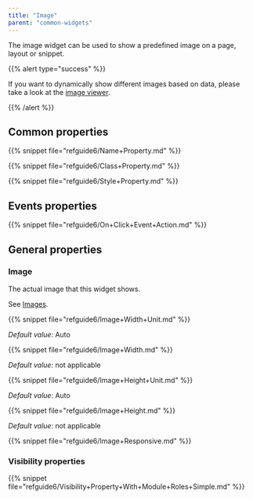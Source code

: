 ```yaml
---
title: "Image"
parent: "common-widgets"
---
```



The image widget can be used to show a predefined image on a page, layout or snippet.

{{% alert type="success" %}}

If you want to dynamically show different images based on data, please take a look at the [image viewer](image-viewer).

{{% /alert %}}

## Common properties

{{% snippet file="refguide6/Name+Property.md" %}}

{{% snippet file="refguide6/Class+Property.md" %}}

{{% snippet file="refguide6/Style+Property.md" %}}

## Events properties

{{% snippet file="refguide6/On+Click+Event+Action.md" %}}

## General properties

### Image

The actual image that this widget shows.

See [Images](images).

{{% snippet file="refguide6/Image+Width+Unit.md" %}}

_Default value_: Auto

{{% snippet file="refguide6/Image+Width.md" %}}

_Default value_: not applicable

{{% snippet file="refguide6/Image+Height+Unit.md" %}}

_Default value_: Auto

{{% snippet file="refguide6/Image+Height.md" %}}

_Default value_: not applicable

{{% snippet file="refguide6/Image+Responsive.md" %}}

### Visibility properties

{{% snippet file="refguide6/Visibility+Property+With+Module+Roles+Simple.md" %}}
